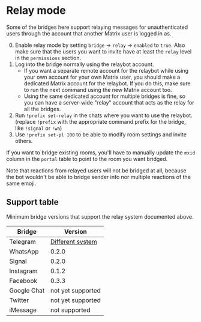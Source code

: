 # Relay mode
Some of the bridges here support relaying messages for unauthenticated users
through the account that another Matrix user is logged in as.

0. Enable relay mode by setting `bridge` → `relay` → `enabled` to `true`.
   Also make sure that the users you want to invite have at least the `relay`
   level in the `permissions` section.
1. Log into the bridge normally using the relaybot account.
   * If you want a separate remote account for the relaybot while using your
     own account for your own Matrix user, you should make a dedicated Matrix
     account for the relaybot. If you do this, make sure to run the next
     command using the new Matrix account too.
   * Using the same dedicated account for multiple bridges is fine, so you can
     have a server-wide "relay" account that acts as the relay for all the
     bridges.
2. Run `!prefix set-relay` in the chats where you want to use the relaybot.
   (replace `!prefix` with the appropriate command prefix for the bridge,
   like `!signal` or `!wa`)
3. Use `!prefix set-pl 100` to be able to modify room settings and invite
   others.

If you want to bridge existing rooms, you'll have to manually update the `mxid`
column in the `portal` table to point to the room you want bridged.

Note that reactions from relayed users will not be bridged at all, because the
bot wouldn't be able to bridge sender info nor multiple reactions of the same
emoji.

## Support table
Minimum bridge versions that support the relay system documented above.

| Bridge      | Version            |
|-------------|--------------------|
| Telegram    | [Different system] |
| WhatsApp    | 0.2.0              |
| Signal      | 0.2.0              |
| Instagram   | 0.1.2              |
| Facebook    | 0.3.3              |
| Google Chat | not yet supported  |
| Twitter     | not yet supported  |
| iMessage    | not supported      |

[Different system]: ../python/telegram/relay-bot.html
